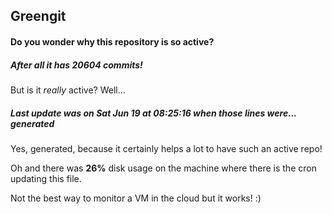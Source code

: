 ## Greengit

#### Do you wonder why this repository is so active?

##### After all it has 20604 commits!

But is it *really* active? Well...

##### Last update was on Sat Jun 19 at 08:25:16 when those lines were... generated

Yes, generated, because it certainly helps a lot to have such an active repo!

Oh and there was **26%** disk usage on the machine
where there is the cron updating this file.

Not the best way to monitor a VM in the cloud but it works! :)
